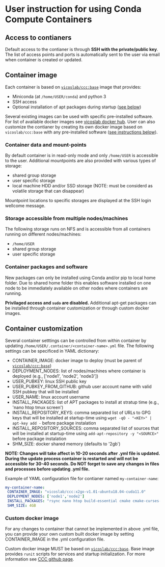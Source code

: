 # User instruction for using Conda Compute Containers

## Access to contianers

Default access to the contianer is through **SSH with the private/public key**. The list of access points and ports is automatically sent to the user via email when container is created or updated. 

## Container image

Each container is based on [`vicoslab/ccc:base`](https://github.com/vicoslab/ccc/blob/master/base/Dockerfile) image that provides:
 * Miniconda (at `/home/USER/conda`) and python 3
 * SSH access
 * Optional installation of apt packages during startup ([see below](#container-customization))

Several existing images can be used with specific pre-installed software. For list of available docker images see [vicoslab docker hub](https://hub.docker.com/r/vicoslab/ccc). User can also customize the contianer by creating its own docker image based on `vicoslab/ccc:base` with any pre-installed software ([see instructions below](#custom-docker-image)).

### Container data and mount-points

By default container is in read-only mode and only `/home/USER` is accessible to the user. Additional mountpoints are also provided with various types of storage:
 * shared group storage
 * user specific storage
 * local machine HDD and/or SSD storage (NOTE: must be considerd as volatile storage that can disappear)
 
Mountpoint locations to specific storages are displayed at the SSH login wellcome message.

### Storage accessible from multiple nodes/machines

The following storage runs on NFS and is accessible from all containers running on different nodes/machines:
 * `/home/USER`
 * shared group storage
 * user specific storage

### Container packages and software

New packages can only be installed using Conda and/or pip to local home folder. Due to shared home folder this enables software installed on one node to be immediately available on other nodes where containers are running. 

**Privilaged access and `sudo` are disabled.** Additional apt-get packages can be installed through container customization or through custom docker images.

## Container customization

Several container setttings can be controlled from within container by updating `/home/USER/.container/<container-name>.yml` file. The following settings can be specificed in YAML dictionary:
 * CONTAINER_IMAGE: docker image to deploy (must be parent of [`vicoslab/ccc:base`](https://github.com/vicoslab/ccc/blob/master/base/Dockerfile))
 * DEPLOYMENT_NODES: list of nodes/machines where container is deployed (e.g., ['node1', 'node2', 'node3'])
 * USER_PUBKEY: linux SSH public key
 * USER_PUBKEY_FROM_GITHUB: github user account name with valid SSH pubkey that will be installed
 * USER_NAME: linux account username
 * INSTALL_PACKAGES: list of APT packages to install at stratup time (e.g., 'nano htop tmux screen')
 * INSTALL_REPOSITORY_KEYS: comma separated list of URLs to GPG keys that will be installed at startup-time using `wget -qO - "<KEY>" | apt-key add -` before package instalation
 * INSTALL_REPOSITORY_SOURCES: comma separated list of sources that will be installed at startup-time using `add-apt-repository -y "<SOURCE>"` before package instalation
 * SHM_SIZE: docker shared memory (defaults to '2gb')
 
**NOTE: Changes will take affect in 10-20 seconds after .yml file is updated. During the update process container is restarted and will not be accessible for 30-40 seconds. Do NOT forget to save any changes in files and processes before updating .yml file.**
 
 Example of YAML configuration file for contianer named `my-container-name`:
 
 ```yaml 
my-container-name:
  CONTAINER_IMAGE: "vicoslab/ccc:x2go-v1.01-ubuntu18.04-cuda11.0"
  DEPLOYMENT_NODES: ['node1','node2']
  INSTALL_PACKAGES: "rsync nano htop build-essential cmake cmake-curses-gui"
  SHM_SIZE: 4GB
 ```
 

### Custom docker image

For any changes to container that cannot be implemented in above .yml file, you can provide your own custom built docker image by setting CONTAINER_IMAGE in the .yml configuration file. 

Custom docker image MUST be based on [`vicoslab/ccc:base`](https://github.com/vicoslab/ccc/blob/master/base/Dockerfile). Base image provides `runit` scripts for services and startup initialization. For more information see [CCC github page](https://github.com/vicoslab/ccc).
